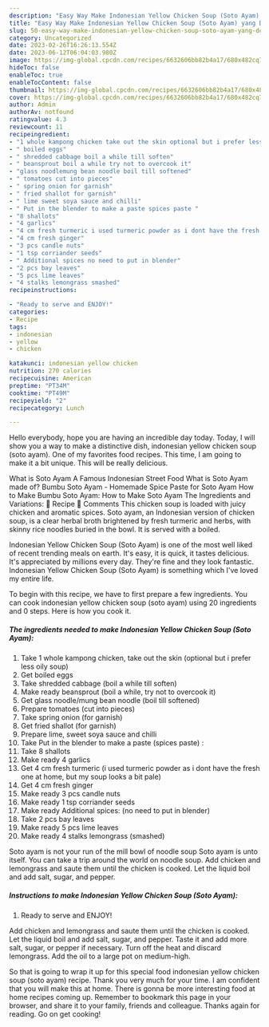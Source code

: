 ```yaml
---
description: "Easy Way Make Indonesian Yellow Chicken Soup (Soto Ayam) yang Delicious"
title: "Easy Way Make Indonesian Yellow Chicken Soup (Soto Ayam) yang Delicious"
slug: 50-easy-way-make-indonesian-yellow-chicken-soup-soto-ayam-yang-delicious
category: Uncategorized
date: 2023-02-26T16:26:13.554Z
date: 2023-06-12T06:04:03.980Z
image: https://img-global.cpcdn.com/recipes/6632606bb82b4a17/680x482cq70/indonesian-yellow-chicken-soup-soto-ayam-recipe-main-photo.jpg
hideToc: false
enableToc: true
enableTocContent: false
thumbnail: https://img-global.cpcdn.com/recipes/6632606bb82b4a17/680x482cq70/indonesian-yellow-chicken-soup-soto-ayam-recipe-main-photo.jpg
cover: https://img-global.cpcdn.com/recipes/6632606bb82b4a17/680x482cq70/indonesian-yellow-chicken-soup-soto-ayam-recipe-main-photo.jpg
author: Admin
authorAv: notfound
ratingvalue: 4.3
reviewcount: 11
recipeingredient:
- "1 whole kampong chicken take out the skin optional but i prefer less oily soup"
- " boiled eggs"
- " shredded cabbage boil a while till soften"
- " beansprout boil a while try not to overcook it"
- "glass noodlemung bean noodle boil till softened"
- " tomatoes cut into pieces"
- " spring onion for garnish"
- " fried shallot for garnish"
- " lime sweet soya sauce and chilli"
- " Put in the blender to make a paste spices paste "
- "8 shallots"
- "4 garlics"
- "4 cm fresh turmeric i used turmeric powder as i dont have the fresh one at home but my soup looks a bit pale"
- "4 cm fresh ginger"
- "3 pcs candle nuts"
- "1 tsp corriander seeds"
- " Additional spices no need to put in blender"
- "2 pcs bay leaves"
- "5 pcs lime leaves"
- "4 stalks lemongrass smashed"
recipeinstructions:

- "Ready to serve and ENJOY!"
categories:
- Recipe
tags:
- indonesian
- yellow
- chicken

katakunci: indonesian yellow chicken 
nutrition: 270 calories
recipecuisine: American
preptime: "PT34M"
cooktime: "PT49M"
recipeyield: "2"
recipecategory: Lunch

---
```



Hello everybody, hope you are having an incredible day today. Today, I will show you a way to make a distinctive dish, indonesian yellow chicken soup (soto ayam). One of my favorites food recipes. This time, I am going to make it a bit unique. This will be really delicious.

What is Soto Ayam A Famous Indonesian Street Food What is Soto Ayam made of? Bumbu Soto Ayam - Homemade Spice Paste for Soto Ayam How to Make Bumbu Soto Ayam: How to Make Soto Ayam The Ingredients and Variations: 📖 Recipe 💬 Comments This chicken soup is loaded with juicy chicken and aromatic spices. Soto ayam, an Indonesian version of chicken soup, is a clear herbal broth brightened by fresh turmeric and herbs, with skinny rice noodles buried in the bowl. It is served with a boiled.

Indonesian Yellow Chicken Soup (Soto Ayam) is one of the most well liked of recent trending meals on earth. It's easy, it is quick, it tastes delicious. It's appreciated by millions every day. They're fine and they look fantastic. Indonesian Yellow Chicken Soup (Soto Ayam) is something which I've loved my entire life.


To begin with this recipe, we have to first prepare a few ingredients. You can cook indonesian yellow chicken soup (soto ayam) using 20 ingredients and 0 steps. Here is how you cook it.

<!--inarticleads1-->

##### The ingredients needed to make Indonesian Yellow Chicken Soup (Soto Ayam):

1. Take 1 whole kampong chicken, take out the skin (optional but i prefer less oily soup)
1. Get  boiled eggs
1. Take  shredded cabbage (boil a while till soften)
1. Make ready  beansprout (boil a while, try not to overcook it)
1. Get glass noodle/mung bean noodle (boil till softened)
1. Prepare  tomatoes (cut into pieces)
1. Take  spring onion (for garnish)
1. Get  fried shallot (for garnish)
1. Prepare  lime, sweet soya sauce and chilli
1. Take  Put in the blender to make a paste (spices paste) :
1. Take 8 shallots
1. Make ready 4 garlics
1. Get 4 cm fresh turmeric (i used turmeric powder as i dont have the fresh one at home, but my soup looks a bit pale)
1. Get 4 cm fresh ginger
1. Make ready 3 pcs candle nuts
1. Make ready 1 tsp corriander seeds
1. Make ready  Additional spices: (no need to put in blender)
1. Take 2 pcs bay leaves
1. Make ready 5 pcs lime leaves
1. Make ready 4 stalks lemongrass (smashed)


Soto ayam is not your run of the mill bowl of noodle soup Soto ayam is unto itself. You can take a trip around the world on noodle soup. Add chicken and lemongrass and saute them until the chicken is cooked. Let the liquid boil and add salt, sugar, and pepper. 

<!--inarticleads2-->

##### Instructions to make Indonesian Yellow Chicken Soup (Soto Ayam):


1. Ready to serve and ENJOY!

Add chicken and lemongrass and saute them until the chicken is cooked. Let the liquid boil and add salt, sugar, and pepper. Taste it and add more salt, sugar, or pepper if necessary. Turn off the heat and discard lemongrass. Add the oil to a large pot on medium-high. 

So that is going to wrap it up for this special food indonesian yellow chicken soup (soto ayam) recipe. Thank you very much for your time. I am confident that you will make this at home. There is gonna be more interesting food at home recipes coming up. Remember to bookmark this page in your browser, and share it to your family, friends and colleague. Thanks again for reading. Go on get cooking!
